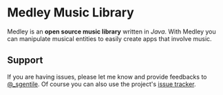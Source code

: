 Medley Music Library
====================
Medley is an **open source music library** written in _Java_.
With Medley you can manipulate musical entities to easily create apps that involve music.


Support
-------
If you are having issues, please let me know and provide feedbacks to [@_sgentile](https://twitter.com/_sgentile).
Of course you can also use the project's [issue tracker](https://github.com/SalGnt/Medley/issues).
